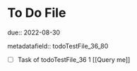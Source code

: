 # To Do File

due:: 2022-08-30

metadatafield:: todoTestFile_36_80

- [ ] Task of todoTestFile_36 1 [[Query me]]
